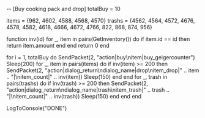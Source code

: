 -- [Buy cooking pack and drop]
totalBuy = 10

items = {962, 4602, 4588, 4568, 4570}
trashs = {4562, 4564, 4572, 4676, 4578, 4582, 4618, 4666, 4672, 4766, 822, 868, 874, 956}

function inv(id)
    for _, item in pairs(GetInventory()) do
        if item.id == id then
            return item.amount
        end
    end
    return 0
end

for i = 1, totalBuy do
    SendPacket(2, "action|buy\nitem|buy_geigercounter")
    Sleep(200)
    for _, item in pairs(items) do
        if inv(item) >= 200 then
            SendPacket(2, "action|dialog_return\ndialog_name|drop\nitem_drop|" .. item .. "|\nitem_count|" .. inv(item))
            Sleep(150)
        end
    end
    for _, trash in pairs(trashs) do
        if inv(trash) >= 200 then
            SendPacket(2, "action|dialog_return\ndialog_name|trash\nitem_trash|" .. trash .. "|\nitem_count|" .. inv(trash))
            Sleep(150)
        end
    end
end

LogToConsole("DONE")

